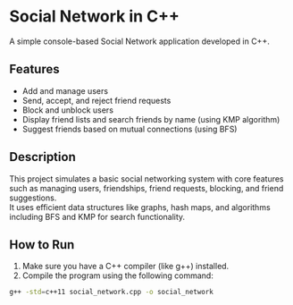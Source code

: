 # Social Network in C++

A simple console-based Social Network application developed in C++.

## Features

- Add and manage users  
- Send, accept, and reject friend requests  
- Block and unblock users  
- Display friend lists and search friends by name (using KMP algorithm)  
- Suggest friends based on mutual connections (using BFS)  

## Description

This project simulates a basic social networking system with core features such as managing users, friendships, friend requests, blocking, and friend suggestions.  
It uses efficient data structures like graphs, hash maps, and algorithms including BFS and KMP for search functionality.


## How to Run

1. Make sure you have a C++ compiler (like g++) installed.
2. Compile the program using the following command:

```bash
g++ -std=c++11 social_network.cpp -o social_network

